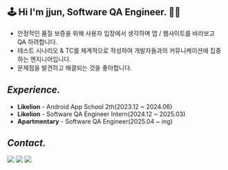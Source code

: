 ## 🕹️ Hi I'm jjun, Software QA Engineer. 👏🏻

- 안정적인 품질 보증을 위해 사용자 입장에서 생각하며 앱 / 웹사이트를 바라보고 QA 하려합니다.
- 테스트 시나리오 & TC를 체계적으로 작성하여 개발자들과의 커뮤니케이션에 집중하는 엔지니어입니다.
- 문제점을 발견하고 해결되는 것을 좋아합니다.

## <i>Experience.</i>

- <b>Likelion</b> - Android App School 2th(2023.12 ~ 2024.06)
- <b>Likelion</b> - Software QA Engineer Intern(2024.12 ~ 2025.03)
- <b>Apartmentary</b> - Software QA Engineer(2025.04 ~ ing)
  
## <i>Contact.</i> 
<a href="https://github.com/minjejun"><img src="https://img.shields.io/badge/github-181717?style=for-the-badge&logo=github&logoColor=white"></a>
<a href="https://velog.io/@jejun_"><img src="https://img.shields.io/badge/Velog-20C997?style=for-the-badge&logo=Velog&logoColor=white"></a>
<a href="https://jejjun.notion.site/Software-QA-Engineer-16c125f2814280cca513cec091f7ae59?pvs=4"><img src="https://img.shields.io/badge/notion-FFFFFF?style=for-the-badge&logo=notion&logoColor=black"></a>
